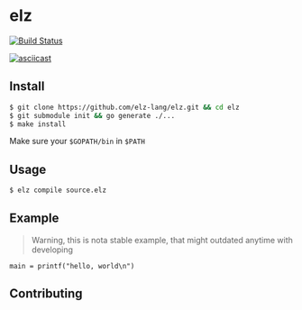 # elz

[![Build Status](https://travis-ci.org/elz-lang/elz.svg)](https://travis-ci.org/elz-lang/elz)

[![asciicast](https://asciinema.org/a/229973.svg)](https://asciinema.org/a/229973)

## Install

```bash
$ git clone https://github.com/elz-lang/elz.git && cd elz
$ git submodule init && go generate ./...
$ make install
```

Make sure your `$GOPATH/bin` in `$PATH`

## Usage

```bash
$ elz compile source.elz
```

## Example

> Warning, this is nota stable example, that might outdated anytime with developing

```
main = printf("hello, world\n")
```

## Contributing
